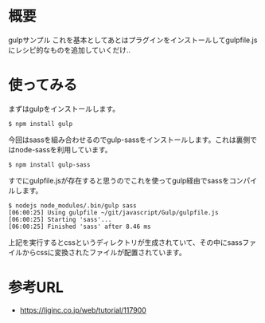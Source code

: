 # 概要
gulpサンプル
これを基本としてあとはプラグインをインストールしてgulpfile.jsにレシピ的なものを追加していくだけ..

# 使ってみる
まずはgulpをインストールします。
```
$ npm install gulp
```

今回はsassを組み合わせるのでgulp-sassをインストールします。これは裏側ではnode-sassを利用しています。
```
$ npm install gulp-sass
```

すでにgulpfile.jsが存在すると思うのでこれを使ってgulp経由でsassをコンパイルします。
```
$ nodejs node_modules/.bin/gulp sass
[06:00:25] Using gulpfile ~/git/javascript/Gulp/gulpfile.js
[06:00:25] Starting 'sass'...
[06:00:25] Finished 'sass' after 8.46 ms
```

上記を実行するとcssというディレクトリが生成されていて、その中にsassファイルからcssに変換されたファイルが配置されています。

# 参考URL
- https://liginc.co.jp/web/tutorial/117900
